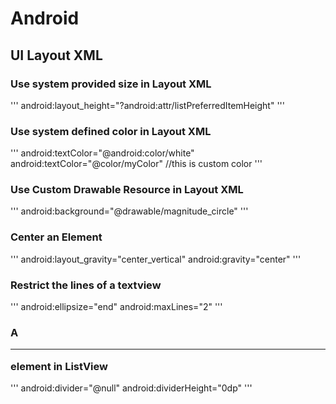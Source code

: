 # Android

## UI Layout XML

### Use system provided size in Layout XML
'''
android:layout_height="?android:attr/listPreferredItemHeight"
'''

### Use system defined color in Layout XML
'''
android:textColor="@android:color/white"
android:textColor="@color/myColor"  //this is custom color
'''

### Use Custom Drawable Resource in Layout XML
'''
android:background="@drawable/magnitude_circle"
'''

### Center an Element
'''
android:layout_gravity="center_vertical"
android:gravity="center"
'''

### Restrict the lines of a textview
'''
android:ellipsize="end"
android:maxLines="2"
'''

### A <hr> element in ListView 
'''
android:divider="@null"
android:dividerHeight="0dp"
'''
